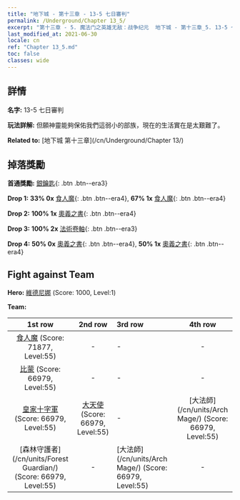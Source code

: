 ```yaml
---
title: "地下城 - 第十三章 - 13-5 七日審判"
permalink: /Underground/Chapter 13_5/
excerpt: "第十三章 - 5. 魔法门之英雄无敌：战争纪元  地下城 - 第十三章_5. 13-5 七日審判"
last_modified_at: 2021-06-30
locale: cn
ref: "Chapter 13_5.md"
toc: false
classes: wide
---
```


## 詳情

 **名字:** 13-5 七日審判

 **玩法詳解:**       但願神靈能夠保佑我們這弱小的部族，現在的生活實在是太艱難了。

 **Related to:** [地下城 第十三章](/cn/Underground/Chapter 13/)

## 掉落獎勵

 **首通獎勵:** [銀鑰匙](/cn/Items/con_693/){: .btn .btn--era3}

 **Drop 1:** **33% 0x** [食人魔](/cn/Items/unt_220/){: .btn .btn--era4}, **67% 1x** [食人魔](/cn/Items/unt_220/){: .btn .btn--era4}

 **Drop 2:** **100% 1x** [奧義之書](/cn/Items/mat_53/){: .btn .btn--era4}

 **Drop 3:** **100% 2x** [法術卷軸](/cn/Items/con_694/){: .btn .btn--era3}

 **Drop 4:** **50% 0x** [奧義之書](/cn/Items/mat_46/){: .btn .btn--era4}, **50% 1x** [奧義之書](/cn/Items/mat_46/){: .btn .btn--era4}


## Fight against Team
 **Hero:** [維德尼娜](/cn/heroes/Vidomina/) (Score: 1000, Level:1)

 **Team:**


  | 1st row | 2nd row | 3rd row | 4th row |
  |:----:|:----:|:----|:----:|
  | [食人魔](/cn/units/Ogre/) (Score: 71877, Level:55)  | - | - | - |
  | [比蒙](/cn/units/Behemoth/) (Score: 66979, Level:55)  | - | - | - |
  | [皇家十字軍](/cn/units/Swordsman/) (Score: 66979, Level:55)  | [大天使](/cn/units/Angel/) (Score: 66979, Level:55)  | - | [大法師](/cn/units/Arch Mage/) (Score: 66979, Level:55)  |
  | [森林守護者](/cn/units/Forest Guardian/) (Score: 66979, Level:55)  | - | [大法師](/cn/units/Arch Mage/) (Score: 66979, Level:55)  | - |


